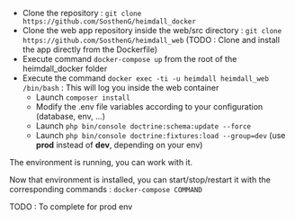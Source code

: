 * Clone the repository : `git clone https://github.com/SosthenG/heimdall_docker`
* Clone the web app repository inside the web/src directory : `git clone https://github.com/SosthenG/heimdall_web`
(TODO : Clone and install the app directly from the Dockerfile)
* Execute command `docker-compose up` from the root of the heimdall_docker folder
* Execute the command `docker exec -ti -u heimdall heimdall_web /bin/bash` : This will log you inside the web container
  * Launch `composer install`
  * Modify the .env file variables according to your configuration (database, env, ...)
  * Launch `php bin/console doctrine:schema:update --force`
  * Launch `php bin/console doctrine:fixtures:load --group=dev` (use **prod** instead of **dev**, depending on your env)

The environment is running, you can work with it.

Now that environment is installed, you can start/stop/restart it with the corresponding commands : `docker-compose COMMAND`

TODO : To complete for prod env